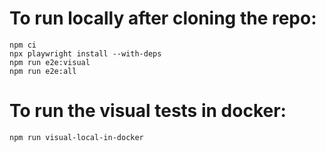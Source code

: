 # To run locally after cloning the repo:
```
npm ci
npx playwright install --with-deps
npm run e2e:visual
npm run e2e:all
```


# To run the visual tests in docker:
```
npm run visual-local-in-docker
```
